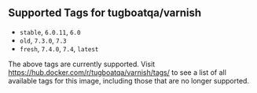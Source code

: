 ## Supported Tags for tugboatqa/varnish

* `stable`, `6.0.11`, `6.0`
* `old`, `7.3.0`, `7.3`
* `fresh`, `7.4.0`, `7.4`, `latest`

The above tags are currently supported. Visit https://hub.docker.com/r/tugboatqa/varnish/tags/ to see a list of all available tags for this image, including those that are no longer supported.
